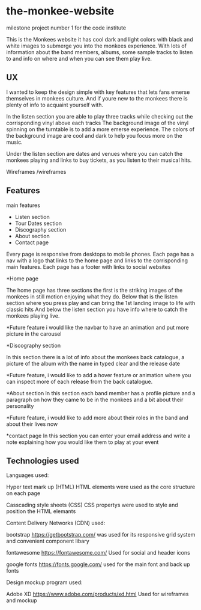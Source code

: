 # the-monkee-website
milestone project number 1 for the code institute

This is the Monkees website it has cool dark and light colors with black and white images to submerge you into the monkees experience. 
With lots of information about the band members, albums, some sample tracks to listen to and info on where and when you can see them play live.

UX
----------------------

I wanted to keep the design simple with key features that lets fans emerse themselves in monkees culture. And if youre new to the monkees there 
is plenty of info to acquaint yourself with.

In the listen section you are able to play three tracks while checking out the corrisponding vinyl above each tracks
The background image of the vinyl spinning on the turntable is to add a more emerse experience.
The colors of the background image are cool and dark to help you focus more on the music.

Under the listen section are dates and venues where you can catch the monkees playing and links to buy tickets,
as you listen to their musical hits.



Wireframes /wireframes




Features
---------------------------------

main features

* Listen section
* Tour Dates section
* Discography section
* About section
* Contact page



Every page is responsive from desktops to mobile phones.
Each page has a nav with a logo that links to the home page and links to the corrisponding main features.
Each page has a footer with links to social websites

*Home page

The home page has three sections the first is the striking images of the monkees in still motion enjoying what they do.
Below that is the listen section where you press play and can bring the 1st landing image to life with classic hits
And below the listen section you have info where to catch the monkees playing live.

*Future feature i would like the navbar to have an animation and put more picture in the carousel

*Discography section

In this section there is a lot of info about the monkees back catalogue, a picture of the album with the name in typed clear and the release date

*Future feature, i would like to add a hover feature or animation where you can inspect more of each release from the back catalogue.

*About section
In this section each band member has a profile picture and a paragraph on how they came to be in the monkees and a bit about their personality

*Future feature, i would like to add more about their roles in the band and about their lives now

*contact page
In this section you can enter your email address and write a note explaining how you would like them to play at your event



Technologies used 
-------------------------------

Languages used:

Hyper text mark up (HTML)
HTML elements were used as the core structure on each page

Casscading style sheets (CSS)
CSS propertys were used to style and position the HTML elemants

Content Delivery Networks (CDN) used:

bootstrap https://getbootstrap.com/
was used for its responsive grid system and convenient component libary

fontawesome https://fontawesome.com/
Used for social and header icons

google fonts https://fonts.google.com/
used for the main font and back up fonts

Design mockup program used:

Adobe XD https://www.adobe.com/products/xd.html
Used for wireframes and mockup



